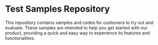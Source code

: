 # Test Samples Repository
This repository contains samples and codes for customers to try out and evaluate. These samples are intended to help you get started with our product, providing a quick and easy way to experience its features and functionalities.

